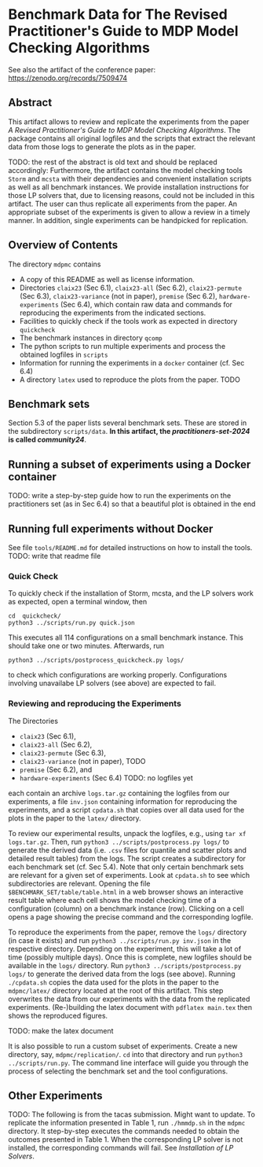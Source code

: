 # Benchmark Data for The Revised Practitioner's Guide to MDP Model Checking Algorithms

See also the artifact of the conference paper: https://zenodo.org/records/7509474

## Abstract
This artifact allows to review and replicate the experiments from the paper *A Revised Practitioner's Guide to MDP Model Checking Algorithms*.
The package contains all original logfiles and the scripts that extract the relevant data from those logs to generate the plots as in the paper.

TODO: the rest of the abstract is old text and should be replaced accordingly:
Furthermore, the artifact contains the model checking tools `Storm` and `mcsta` with their dependencies and convenient installation scripts as well as all benchmark instances.
We provide installation instructions for those LP solvers that, due to licensing reasons, could not be included in this artifact.
The user can thus replicate all experiments from the paper.
An appropriate subset of the experiments is given to allow a review in a timely manner. In addition, single experiments can be handpicked for replication.

## Overview of Contents
The directory `mdpmc` contains

- A copy of this README as well as license information.
- Directories `claix23` (Sec 6.1), `claix23-all` (Sec 6.2), `claix23-permute` (Sec 6.3), `claix23-variance` (not in paper), `premise` (Sec 6.2), `hardware-experiments` (Sec 6.4), which contain raw data and commands for reproducing the experiments from the indicated sections.
- Facilities to quickly check if the tools work as expected in directory `quickcheck`
- The benchmark instances in directory `qcomp`
- The python scripts to run multiple experiments and process the obtained logfiles in `scripts`
- Information for running the experiments in a `docker` container (cf. Sec 6.4)
- A directory `latex` used to reproduce the plots from the paper. TODO

## Benchmark sets

Section 5.3 of the paper lists several benchmark sets. These are stored in the subdirectory `scripts/data`. 
**In this artifact, the *practitioners-set-2024* is called *community24***.


## Running a subset of experiments using a Docker container

TODO: write a step-by-step guide how to run the experiments on the practitioners set (as in Sec 6.4) so that a beautiful plot is obtained in the end

## Running full experiments without Docker

See file `tools/README.md` for detailed instructions on how to install the tools.
TODO: write that readme file

### Quick Check

To quickly check if the installation of Storm, mcsta, and the LP solvers work as expected, open a terminal window, then

```
cd  quickcheck/
python3 ../scripts/run.py quick.json
```

This executes all 114 configurations on a small benchmark instance. This should take one or two minutes.
Afterwards, run 

```
python3 ../scripts/postprocess_quickcheck.py logs/
```

to check which configurations are working properly.
Configurations involving unavailabe LP solvers (see above) are expected to fail.

### Reviewing and reproducing the Experiments

The Directories
- `claix23` (Sec 6.1), 
- `claix23-all` (Sec 6.2), 
- `claix23-permute` (Sec 6.3),
- `claix23-variance` (not in paper), TODO
- `premise` (Sec 6.2), and
- `hardware-experiments` (Sec 6.4) TODO: no logfiles yet
 
each contain an archive `logs.tar.gz` containing the logfiles from our experiments, a file `inv.json` containing information for reproducing the experiments, and a script `cpdata.sh` that copies over all data used for the plots in the paper to the `latex/` directory.

To review our experimental results, unpack the logfiles, e.g., using `tar xf logs.tar.gz`.
Then, run `python3 ../scripts/postprocess.py logs/` to generate the derived data (i.e. `.csv` files for quantile and scatter plots and detailed result tables) from the logs.
The script creates a subdirectory for each benchmark set (cf. Sec 5.4). Note that only certain benchmark sets are relevant for a given set of experiments. Look at `cpdata.sh` to see which subdirectories are relevant.
Opening the file `$BENCHMARK_SET/table/table.html` in a web browser shows an interactive result table where each cell shows the model checking time of a configuration (column) on a benchmark instance (row). Clicking on a cell opens a page showing the precise command and the corresponding logfile.

To reproduce the experiments from the paper, remove the `logs/` directory (in case it exists) and run `python3 ../scripts/run.py inv.json` in the respective directory.
Depending on the experiment, this will take a lot of time (possibly multiple days).
Once this is complete, new logfiles should be available in the `logs/` directory.
Run `python3 ../scripts/postprocess.py logs/` to generate the derived data from the logs (see above).
Running `./cpdata.sh` copies the data used for the plots in the paper to the `mdpmc/latex/` directory located at the root of this artifact.
This step overwrites the data from our experiments with the data from the replicated experiments.
(Re-)building the latex document with `pdflatex main.tex` then shows the reproduced figures.

TODO: make the latex document

It is also possible to run a custom subset of experiments. Create a new directory, say, `mdpmc/replication/`. `cd` into that directory and run `python3 ../scripts/run.py`.
The command line interface will guide you through the process of selecting the benchmark set and the tool configurations.

## Other Experiments
TODO: The following is from the tacas submission. Might want to update.
To replicate the information presented in Table 1, run `./hmmdp.sh` in the `mdpmc` directory. It step-by-step executes the commands needed to obtain the outcomes presented in Table 1. 
When the corresponding LP solver is not installed, the corresponding commands will fail. See *Installation of LP Solvers*.
